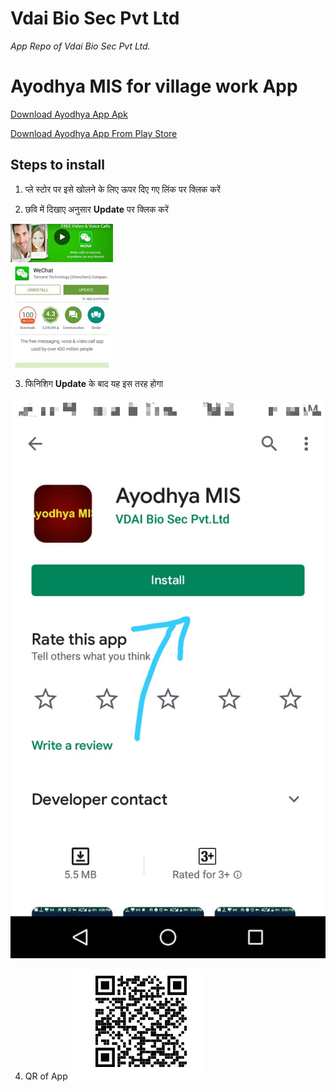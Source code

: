 # Vdai Bio Sec Pvt Ltd
*App Repo of Vdai Bio Sec Pvt Ltd.*

# Ayodhya MIS for village work App 

[Download Ayodhya App Apk](com.www.misayodhya-3.9.0-29-release.apk)

<a id="market-url" href="market://details?id=com.www.misayodhya">Download Ayodhya App From Play Store</a>

## Steps to install

1. प्ले स्टोर पर इसे खोलने के लिए ऊपर दिए गए लिंक पर क्लिक करें


2. छवि में दिखाए अनुसार **Update** पर क्लिक करें

![Logo](https://raw.githubusercontent.com/pranimation/vdaiapps/master/images/1.jpg)

3. फिनिशिग **Update** के बाद यह इस तरह होगा

![Logo](https://raw.githubusercontent.com/pranimation/vdaiapps/master/images/2.jpeg)




4. QR of App
![logo3](https://raw.githubusercontent.com/pranimation/vdaiapps/master/images/3.jpg)
